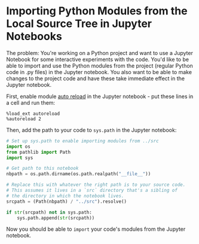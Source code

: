 # Importing Python Modules from the Local Source Tree in Jupyter Notebooks

The problem: You're working on a Python project and want to use a Jupyter Notebook for some interactive experiments with the code. You'd like to be able to import and use the Python modules from the project (regular Python code in .py files) in the Jupyter notebook. You also want to be able to make changes to the project code and have these take immediate effect in the Jupyter notebook. 

First, enable module [auto reload](https://ipython.org/ipython-doc/3/config/extensions/autoreload.html) in the Jupyter notebook - put these lines in a cell and run them:

```jupyter
%load_ext autoreload
%autoreload 2
```

Then, add the path to your code to `sys.path` in the Jupyter notebook:
```python
# Set up sys.path to enable importing modules from ../src
import os
from pathlib import Path
import sys

# Get path to this notebook
nbpath = os.path.dirname(os.path.realpath("__file__"))

# Replace this with whatever the right path is to your source code.
# This assumes it lives in a `src` directory that's a sibling of 
# the directory in which the notebook lives. 
srcpath = (Path(nbpath) / "../src").resolve()

if str(srcpath) not in sys.path:
    sys.path.append(str(srcpath))

```

Now you should be able to `import` your code's modules from the Jupyter notebook. 
